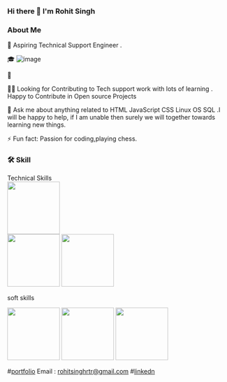 ### Hi there 👋 I'm Rohit Singh


 ### About Me                                                                           

🙂   Aspiring Technical Support Engineer .  

🎓              ![image](https://camo.githubusercontent.com/973ed9aeb3fcbda48056b50f688fa280009567cc020a2b71fc2f67a7e14feb36/68747470733a2f2f692e70696e696d672e636f6d2f6f726967696e616c732f65662f31362f65342f65663136653465363862306433636238316536626238613863333235386437652e676966)

💼   

👯‍♂️   Looking for Contributing to Tech  support work with lots of learning .
      Happy to Contribute in Open source Projects
      
💬   Ask me about anything related to HTML JavaScript CSS Linux OS SQL .I will be happy to help, if
      I am unable then surely we will together towards learning new things.
      

⚡ Fun fact: Passion for coding,playing chess.


### 🛠  Skill

 Technical Skills   
<img src="https://user-images.githubusercontent.com/95858652/228529652-f6f2a24d-3216-467d-af61-0ec91ed9219a.jpg" width=120px height=120px>  
<img src="https://user-images.githubusercontent.com/95858652/228409798-ad69ff18-9287-4d4a-b51b-3c722da856b9.jpg" width=120 height=120px>
<img src="https://user-images.githubusercontent.com/95858652/228410587-92594acd-0870-4864-b2fe-a3f91bf5f2a5.jpg" width=120px height=120px>

soft skills


<img src="https://user-images.githubusercontent.com/95858652/228418589-45afdc49-f613-4416-bccb-34d19ce7954a.jpg" width=120px height=120px>
<img src ="https://user-images.githubusercontent.com/95858652/228420442-944e6f9e-5303-4cf2-bc57-7ffccf4f0f8a.jpg" width=120px height=120p>
<img src="https://user-images.githubusercontent.com/95858652/228419645-9f45fbda-b9d6-4c4d-9c3d-d5ec689fb64a.jpg" widt=120px height=120px>






 #[portfolio](https://rohitsinghrajpoot.github.io/)
 Email : rohitsinghrtr@gmail.com
 #[linkedn](https://www.linkedin.com/in/rohit-singh-rajpoot/)

